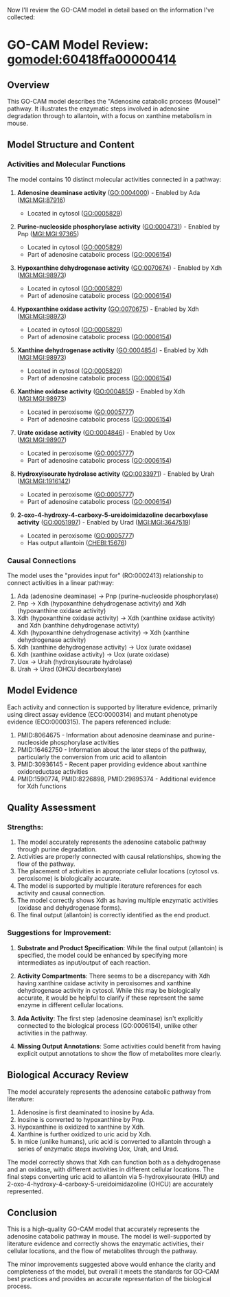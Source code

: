 Now I'll review the GO-CAM model in detail based on the information I've collected:

# GO-CAM Model Review: [gomodel:60418ffa00000414](https://bioregistry.io/go.model:60418ffa00000414)

## Overview
This GO-CAM model describes the "Adenosine catabolic process (Mouse)" pathway. It illustrates the enzymatic steps involved in adenosine degradation through to allantoin, with a focus on xanthine metabolism in mouse.

## Model Structure and Content

### Activities and Molecular Functions
The model contains 10 distinct molecular activities connected in a pathway:

1. **Adenosine deaminase activity** ([GO:0004000](https://bioregistry.io/GO:0004000)) - Enabled by Ada ([MGI:MGI:87916](https://bioregistry.io/MGI:MGI:87916))
   - Located in cytosol ([GO:0005829](https://bioregistry.io/GO:0005829))

2. **Purine-nucleoside phosphorylase activity** ([GO:0004731](https://bioregistry.io/GO:0004731)) - Enabled by Pnp ([MGI:MGI:97365](https://bioregistry.io/MGI:MGI:97365))
   - Located in cytosol ([GO:0005829](https://bioregistry.io/GO:0005829))
   - Part of adenosine catabolic process ([GO:0006154](https://bioregistry.io/GO:0006154))

3. **Hypoxanthine dehydrogenase activity** ([GO:0070674](https://bioregistry.io/GO:0070674)) - Enabled by Xdh ([MGI:MGI:98973](https://bioregistry.io/MGI:MGI:98973))
   - Located in cytosol ([GO:0005829](https://bioregistry.io/GO:0005829))
   - Part of adenosine catabolic process ([GO:0006154](https://bioregistry.io/GO:0006154))

4. **Hypoxanthine oxidase activity** ([GO:0070675](https://bioregistry.io/GO:0070675)) - Enabled by Xdh ([MGI:MGI:98973](https://bioregistry.io/MGI:MGI:98973))
   - Located in cytosol ([GO:0005829](https://bioregistry.io/GO:0005829))
   - Part of adenosine catabolic process ([GO:0006154](https://bioregistry.io/GO:0006154))

5. **Xanthine dehydrogenase activity** ([GO:0004854](https://bioregistry.io/GO:0004854)) - Enabled by Xdh ([MGI:MGI:98973](https://bioregistry.io/MGI:MGI:98973))
   - Located in cytosol ([GO:0005829](https://bioregistry.io/GO:0005829))
   - Part of adenosine catabolic process ([GO:0006154](https://bioregistry.io/GO:0006154))

6. **Xanthine oxidase activity** ([GO:0004855](https://bioregistry.io/GO:0004855)) - Enabled by Xdh ([MGI:MGI:98973](https://bioregistry.io/MGI:MGI:98973))
   - Located in peroxisome ([GO:0005777](https://bioregistry.io/GO:0005777))
   - Part of adenosine catabolic process ([GO:0006154](https://bioregistry.io/GO:0006154))

7. **Urate oxidase activity** ([GO:0004846](https://bioregistry.io/GO:0004846)) - Enabled by Uox ([MGI:MGI:98907](https://bioregistry.io/MGI:MGI:98907))
   - Located in peroxisome ([GO:0005777](https://bioregistry.io/GO:0005777))
   - Part of adenosine catabolic process ([GO:0006154](https://bioregistry.io/GO:0006154))

8. **Hydroxyisourate hydrolase activity** ([GO:0033971](https://bioregistry.io/GO:0033971)) - Enabled by Urah ([MGI:MGI:1916142](https://bioregistry.io/MGI:MGI:1916142))
   - Located in peroxisome ([GO:0005777](https://bioregistry.io/GO:0005777))
   - Part of adenosine catabolic process ([GO:0006154](https://bioregistry.io/GO:0006154))

9. **2-oxo-4-hydroxy-4-carboxy-5-ureidoimidazoline decarboxylase activity** ([GO:0051997](https://bioregistry.io/GO:0051997)) - Enabled by Urad ([MGI:MGI:3647519](https://bioregistry.io/MGI:MGI:3647519))
   - Located in peroxisome ([GO:0005777](https://bioregistry.io/GO:0005777))
   - Has output allantoin ([CHEBI:15676](https://bioregistry.io/CHEBI:15676))

### Causal Connections
The model uses the "provides input for" (RO:0002413) relationship to connect activities in a linear pathway:

1. Ada (adenosine deaminase) → Pnp (purine-nucleoside phosphorylase)
2. Pnp → Xdh (hypoxanthine dehydrogenase activity) and Xdh (hypoxanthine oxidase activity)
3. Xdh (hypoxanthine oxidase activity) → Xdh (xanthine oxidase activity) and Xdh (xanthine dehydrogenase activity)
4. Xdh (hypoxanthine dehydrogenase activity) → Xdh (xanthine dehydrogenase activity)
5. Xdh (xanthine dehydrogenase activity) → Uox (urate oxidase)
6. Xdh (xanthine oxidase activity) → Uox (urate oxidase)
7. Uox → Urah (hydroxyisourate hydrolase)
8. Urah → Urad (OHCU decarboxylase)

## Model Evidence
Each activity and connection is supported by literature evidence, primarily using direct assay evidence (ECO:0000314) and mutant phenotype evidence (ECO:0000315). The papers referenced include:

1. PMID:8064675 - Information about adenosine deaminase and purine-nucleoside phosphorylase activities
2. PMID:16462750 - Information about the later steps of the pathway, particularly the conversion from uric acid to allantoin
3. PMID:30936145 - Recent paper providing evidence about xanthine oxidoreductase activities
4. PMID:1590774, PMID:8226898, PMID:29895374 - Additional evidence for Xdh functions

## Quality Assessment

### Strengths:
1. The model accurately represents the adenosine catabolic pathway through purine degradation.
2. Activities are properly connected with causal relationships, showing the flow of the pathway.
3. The placement of activities in appropriate cellular locations (cytosol vs. peroxisome) is biologically accurate.
4. The model is supported by multiple literature references for each activity and causal connection.
5. The model correctly shows Xdh as having multiple enzymatic activities (oxidase and dehydrogenase forms).
6. The final output (allantoin) is correctly identified as the end product.

### Suggestions for Improvement:
1. **Substrate and Product Specification**: While the final output (allantoin) is specified, the model could be enhanced by specifying more intermediates as input/output of each reaction.

2. **Activity Compartments**: There seems to be a discrepancy with Xdh having xanthine oxidase activity in peroxisomes and xanthine dehydrogenase activity in cytosol. While this may be biologically accurate, it would be helpful to clarify if these represent the same enzyme in different cellular locations.

3. **Ada Activity**: The first step (adenosine deaminase) isn't explicitly connected to the biological process (GO:0006154), unlike other activities in the pathway.

4. **Missing Output Annotations**: Some activities could benefit from having explicit output annotations to show the flow of metabolites more clearly.

## Biological Accuracy Review
The model accurately represents the adenosine catabolic pathway from literature:

1. Adenosine is first deaminated to inosine by Ada.
2. Inosine is converted to hypoxanthine by Pnp.
3. Hypoxanthine is oxidized to xanthine by Xdh.
4. Xanthine is further oxidized to uric acid by Xdh.
5. In mice (unlike humans), uric acid is converted to allantoin through a series of enzymatic steps involving Uox, Urah, and Urad.

The model correctly shows that Xdh can function both as a dehydrogenase and an oxidase, with different activities in different cellular locations. The final steps converting uric acid to allantoin via 5-hydroxyisourate (HIU) and 2-oxo-4-hydroxy-4-carboxy-5-ureidoimidazoline (OHCU) are accurately represented.

## Conclusion
This is a high-quality GO-CAM model that accurately represents the adenosine catabolic pathway in mouse. The model is well-supported by literature evidence and correctly shows the enzymatic activities, their cellular locations, and the flow of metabolites through the pathway. 

The minor improvements suggested above would enhance the clarity and completeness of the model, but overall it meets the standards for GO-CAM best practices and provides an accurate representation of the biological process.